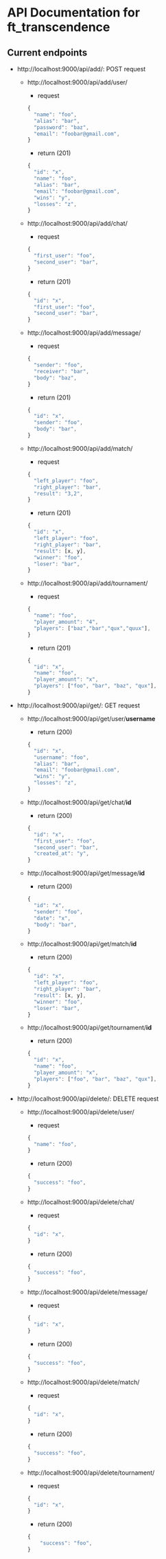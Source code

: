 # API Documentation for ft_transcendence

## Current endpoints

- http://localhost:9000/api/add/: POST request

  - http://localhost:9000/api/add/user/

    - request

    ```javascript
    {
      "name": "foo",
      "alias": "bar",
      "password": "baz",
      "email": "foobar@gmail.com",
    }
    ```

    - return (201)

    ```javascript
    {
      "id": "x",
      "name": "foo",
      "alias": "bar",
      "email": "foobar@gmail.com",
      "wins": "y",
      "losses": "z",
    }
    ```

  - http://localhost:9000/api/add/chat/

    - request

    ```javascript
    {
      "first_user": "foo",
      "second_user": "bar",
    }
    ```

    - return (201)

    ```javascript
    {
      "id": "x",
      "first_user": "foo",
      "second_user": "bar",
    }
    ```

  - http://localhost:9000/api/add/message/

    - request

    ```javascript
    {
      "sender": "foo",
      "receiver": "bar",
      "body": "baz",
    }
    ```

    - return (201)

    ```javascript
    {
      "id": "x",
      "sender": "foo",
      "body": "bar",
    }
    ```

  - http://localhost:9000/api/add/match/

    - request

    ```javascript
    {
      "left_player": "foo",
      "right_player": "bar",
      "result": "3,2",
    }
    ```

    - return (201)

    ```javascript
    {
      "id": "x",
      "left_player": "foo",
      "right_player": "bar",
      "result": [x, y],
      "winner": "foo",
      "loser": "bar",
    }
    ```

  - http://localhost:9000/api/add/tournament/
    - request
    ```javascript
    {
      "name": "foo",
      "player_amount": "4",
      "players": ["baz","bar","qux","quux"],
    }
    ```
    - return (201)
    ```javascript
    {
      "id": "x",
      "name": "foo",
      "player_amount": "x",
      "players": ["foo", "bar", "baz", "qux"],
    }
    ```

- http://localhost:9000/api/get/: GET request

  - http://localhost:9000/api/get/user/**username**

    - return (200)

    ```javascript
    {
      "id": "x",
      "username": "foo",
      "alias": "bar",
      "email": "foobar@gmail.com",
      "wins": "y",
      "losses": "z",
    }
    ```

  - http://localhost:9000/api/get/chat/**id**

    - return (200)

    ```javascript
    {
      "id": "x",
      "first_user": "foo",
      "second_user": "bar",
      "created_at": "y",
    }
    ```

  - http://localhost:9000/api/get/message/**id**

    - return (200)

    ```javascript
    {
      "id": "x",
      "sender": "foo",
      "date": "x",
      "body": "bar",
    }
    ```

  - http://localhost:9000/api/get/match/**id**

    - return (200)

    ```javascript
    {
      "id": "x",
      "left_player": "foo",
      "right_player": "bar",
      "result": [x, y],
      "winner": "foo",
      "loser": "bar",
    }
    ```

  - http://localhost:9000/api/get/tournament/**id**
    - return (200)
    ```javascript
    {
      "id": "x",
      "name": "foo",
      "player_amount": "x",
      "players": ["foo", "bar", "baz", "qux"],
    }
    ```

- http://localhost:9000/api/delete/: DELETE request

  - http://localhost:9000/api/delete/user/
    - request
    ```javascript
    {
      "name": "foo",
    }
    ```
    - return (200)
    ```javascript
    {
      "success": "foo",
    }
    ```
  - http://localhost:9000/api/delete/chat/
    - request
    ```javascript
    {
      "id": "x",
    }
    ```
    - return (200)
    ```javascript
    {
      "success": "foo",
    }
    ```
  - http://localhost:9000/api/delete/message/
    - request
    ```javascript
    {
      "id": "x",
    }
    ```
    - return (200)
    ```javascript
    {
      "success": "foo",
    }
    ```
  - http://localhost:9000/api/delete/match/
    - request
    ```javascript
    {
      "id": "x",
    }
    ```
    - return (200)
    ```javascript
    {
      "success": "foo",
    }
    ```
  - http://localhost:9000/api/delete/tournament/

    - request

    ```javascript
    {
      "id": "x",
    }
    ```

    - return (200)

    ```javascript
    {
        "success": "foo",
    }
    ```
